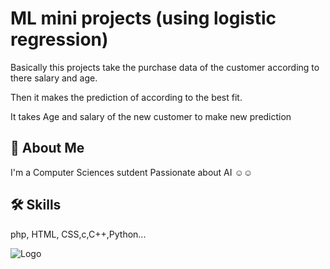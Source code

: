 
# ML mini projects (using logistic regression)

Basically this projects take the purchase data of the customer according to there salary and age.

Then it makes the prediction of according to the best fit.

It takes Age and salary of the new customer to make new prediction


## 🚀 About Me
I'm a Computer Sciences sutdent Passionate about AI ☺️☺️


## 🛠 Skills
php, HTML, CSS,c,C++,Python...


![Logo](https://pbs.twimg.com/media/Fn-g9mJWIAMnxfC?format=jpg&name=4096x4096)


